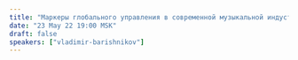 ```yaml
---
title: "Маркеры глобального управления в современной музыкальной индустрии и предметный разбор влияния на психику человека поп-песен и трендов"
date: "23 May 22 19:00 MSK"
draft: false
speakers: ["vladimir-barishnikov"]
---
```

